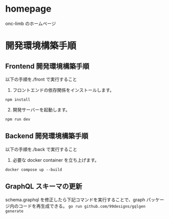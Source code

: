 # homepage

onc-limb のホームページ

# 開発環境構築手順

## Frontend 開発環境構築手順

以下の手順を./front で実行すること

1. フロントエンドの依存関係をインストールします。

```
npm install
```

2. 開発サーバーを起動します。

```
npm run dev
```

## Backend 開発環境構築手順

以下の手順を./back で実行すること

1. 必要な docker container を立ち上げます。

```
docker compose up --build
```

## GraphQL スキーマの更新

schema.graphql を修正したら下記コマンドを実行することで、graph パッケージ内のコードを再生成できる。
`go run github.com/99designs/gqlgen generate`
